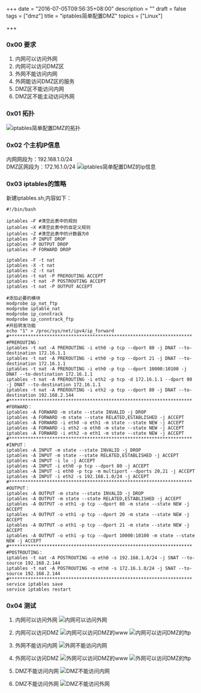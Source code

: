 +++
date = "2016-07-05T09:56:35+08:00"
description = ""
draft = false
tags = ["dmz"]
title = "iptables简单配置DMZ"
topics = ["Linux"]

+++

### 0x00 要求
1. 内网可以访问外网
2. 内网可以访问DMZ区
3. 外网不能访问内网
4. 外网能访问DMZ区的服务
5. DMZ区不能访问内网
6. DMZ区不能主动访问外网

### 0x01 拓扑
![iptables简单配置DMZ的拓扑](/img/post/iptables_dmz_topology.png)

### 0x02 个主机IP信息
内网网段为：192.168.1.0/24  
DMZ区网段为：172.16.1.0/24
![iptables简单配置DMZ的ip信息](/img/post/iptables_dmz_ip_info.png)

### 0x03 iptables的策略
新建iptables.sh,内容如下：  
```
#!/bin/bash

iptables –F #清空此表中的规则
iptables –X #清空此表中的自定义规则
iptables –Z #清空此表中的计数器为0
iptables -P INPUT DROP
iptables -P OUTPUT DROP
iptables -P FORWARD DROP

iptables -F -t nat
iptables -X -t nat
iptables -Z -t nat
iptables -t nat -P PREROUTING ACCEPT
iptables -t nat -P POSTROUTING ACCEPT
iptables -t nat -P OUTPUT ACCEPT

#添加必要的模块
modprobe ip_nat_ftp
modprobe iptable_nat
modprobe ip_conntrack
modprobe ip_conntrack_ftp
#开启转发功能
echo "1" > /proc/sys/net/ipv4/ip_forward
#********************************************************************
#PREROUTING：
iptables -t nat -A PREROUTING -i eth0 -p tcp --dport 80 -j DNAT --to-destination 172.16.1.1
iptables -t nat -A PREROUTING -i eth0 -p tcp --dport 21 -j DNAT --to-destination 172.16.1.1
iptables -t nat -A PREROUTING -i eth0 -p tcp --dport 10000:10100 -j DNAT --to-destination 172.16.1.1
iptables -t nat -A PREROUTING -i eth2 -p tcp -d 172.16.1.1 --dport 80 -j DNAT --to-destination 172.16.1.1
iptables -t nat -A PREROUTING -i eth2 -p tcp --dport 80 -j DNAT --to-destination 192.168.2.144
#********************************************************************
#FORWARD：
iptables -A FORWARD -m state --state INVALID -j DROP
iptables -A FORWARD -m state --state RELATED,ESTABLISHED -j ACCEPT
iptables -A FORWARD -i eth0 -o eth1 -m state --state NEW -j ACCEPT
iptables -A FORWARD -i eth2 -o eth0 -m state --state NEW -j ACCEPT
iptables -A FORWARD -i eth2 -o eth1 -m state --state NEW -j ACCEPT
#********************************************************************
#INPUT：
iptables -A INPUT -m state --state INVALID -j DROP
iptables -A INPUT -m state --state RELATED,ESTABLISHED -j ACCEPT
iptables -A INPUT -i lo -j ACCEPT
iptables -A INPUT -i eth0 -p tcp --dport 80 -j ACCEPT
iptables -A INPUT -i eth0 -p tcp -m multiport --dports 20,21 -j ACCEPT
iptables -A INPUT -i eth2 -s 192.168.1.0/24 -j ACCEPT
#********************************************************************
#OUTPUT：
iptables -A OUTPUT -m state --state INVALID -j DROP
iptables -A OUTPUT -m state --state RELATED,ESTABLISHED -j ACCEPT
iptables -A OUTPUT -o eth1 -p tcp --dport 80 -m state --state NEW -j ACCEPT
iptables -A OUTPUT -o eth1 -p tcp --dport 20 -m state --state NEW -j ACCEPT
iptables -A OUTPUT -o eth1 -p tcp --dport 21 -m state --state NEW -j ACCEPT
iptables -A OUTPUT -o eth1 -p tcp --dport 10000:10100 -m state --state NEW -j ACCEPT
#********************************************************************
#POSTROUTING：
iptables -t nat -A POSTROUTING -o eth0 -s 192.168.1.0/24 -j SNAT --to-source 192.168.2.144
iptables -t nat -A POSTROUTING -o eth0 -s 172.16.1.0/24 -j SNAT --to-source 192.168.2.144
#********************************************************************
service iptables save
service iptables restart
```

### 0x04 测试
1. 内网可以访问外网
![内网可以访问外网](/img/post/iptables_dmz_lan_to_internet.png)

2. 内网可以访问DMZ
![内网可以访问DMZ的www](/img/post/iptables_dmz_lan_to_dmz_www.png)
![内网可以访问DMZ的ftp](/img/post/iptables_dmz_lan_to_dmz_ftp.png)

3. 外网不能访问内网
![外网不能访问内网](/img/post/iptables_dmz_internet_not_to_lan.png)

4. 外网可以访问DMZ
![外网可以访问DMZ的www](/img/post/iptables_dmz_internet_to_dmz_www.png)
![外网可以访问DMZ的ftp](/img/post/iptables_dmz_internet_to_dmz_ftp.png)

5. DMZ不能访问内网
![DMZ不能访问内网](/img/post/iptables_dmz_dmz_not_to_lan.png)

6. DMZ不能访问外网
![DMZ不能访问外网](/img/post/iptables_dmz_dmz_not_to_internet.png)
